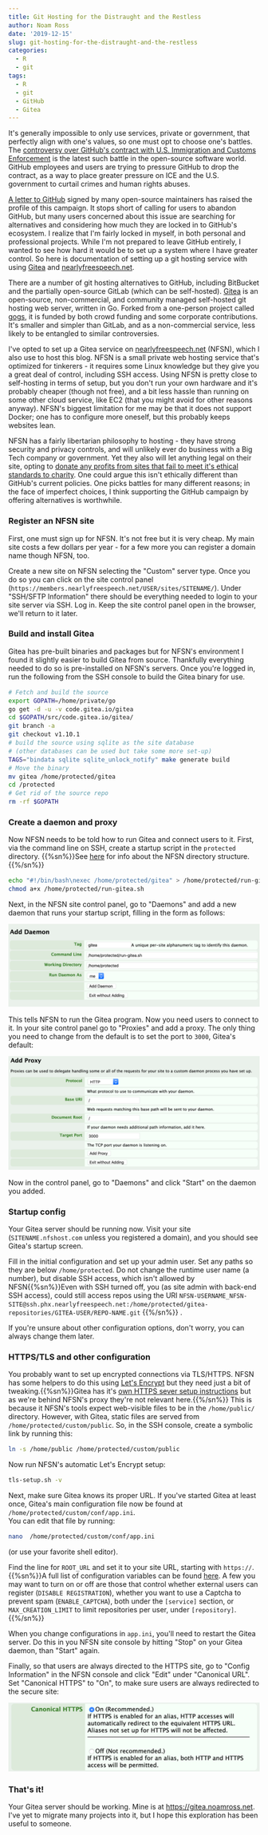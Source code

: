 ```yaml
---
title: Git Hosting for the Distraught and the Restless
author: Noam Ross
date: '2019-12-15'
slug: git-hosting-for-the-distraught-and-the-restless
categories:
  - R
  - git
tags:
  - R 
  - git
  - GitHub
  - Gitea
---
```


It's generally impossible to only use services, private or government, that
perfectly align with one's values, so one must opt to choose one's battles.
The [controversy over GitHub's contract with U.S. Immigration and Customs
Enforcement](https://www.latimes.com/business/technology/story/2019-10-31/github-ice-contract-defense) is the latest such
battle in the open-source software world.  GitHub employees and users
are trying to pressure GitHub to drop the contract, as a way to place greater
pressure on ICE and the U.S. government to curtail crimes and human rights abuses. 

[A letter to GitHub](https://github.com/drop-ice/dear-github-2.0) signed by
many open-source maintainers has raised the profile of this campaign. It stops
short of calling for users to abandon GitHub, but many users concerned about
this issue are searching for alternatives and considering how much they are
locked in to GitHub's ecosystem. I realize that I'm fairly locked in myself,
in both personal and professional projects.  While I'm not prepared to leave
GitHub entirely, I wanted to see how hard it would be to set up a system where I have greater
control. So here is documentation of setting up a git hosting service with
using [Gitea](https://gitea.io) and [nearlyfreespeech.net](https://nearlyfreespeech.net).

<!--more--> 

There are a number of git hosting alternatives to GitHub, including BitBucket
and the partially open-source GitLab (which can be self-hosted). [Gitea](https://gitea.io) 
is an open-source, non-commercial, and community managed self-hosted git hosting web server, written in Go.
Forked from a one-person project called [gogs](https://gogs.io/), it is funded by both
crowd funding and some corporate contributions. It's smaller and simpler than
GitLab, and as a non-commercial service, less likely to be entangled to similar
controversies.

I've opted to set up a Gitea service on  [nearlyfreespeech.net](https://nearlyfreespeech.net) (NFSN),
which I also use to host this blog.  NFSN is a small private
web hosting service that's optimized for tinkerers - it requires some Linux knowledge but they
give you a great deal of control, including SSH access. Using NFSN is
pretty close to self-hosting in terms of setup, but you don't run your own hardware and it's probably
cheaper (though not free), and a bit less hassle than running on some other cloud service, like EC2 (that you
might avoid for other reasons anyway).  NFSN's biggest limitation for me may be that it does
not support Docker; one has to configure more oneself, but this probably keeps
websites lean.

NFSN has a fairly libertarian philosophy 
to hosting - they have strong security and privacy controls, and will unlikely
ever do business with a Big Tech company or government.
Yet they also will let anything legal on their site, opting to [donate any profits
from sites that fail to meet it's ethical standards to charity](https://faq.nearlyfreespeech.net/section/policy/becausefucknazisthatswhy#becausefucknazisthatswhy).
One could argue this isn't ethically different than GitHub's current policies.
One picks battles for many different reasons; in the face of imperfect choices,
I think supporting the GitHub campaign by offering alternatives is worthwhile.

### Register an NFSN site

First, one must sign up for NFSN. It's not free but it is very cheap.  My
main site costs a few dollars per year - for a few more you can register a domain
name though NFSN, too.

Create a new site on NFSN selecting the "Custom" server type. Once you do so you can
click on the site control panel (`https://members.nearlyfreespeech.net/USER/sites/SITENAME/`). 
Under "SSH/SFTP Information" there should be everything needed to login to your
site server via SSH. Log in. Keep the site control panel open in the browser,
we'll return to it later.

### Build and install Gitea

Gitea has pre-built binaries and packages but for NFSN's environment I found
it slightly easier to build Gitea from source.  Thankfully everything needed to do so
is pre-installed on NFSN's servers.  Once you're logged in, run the following
from the SSH console to build the Gitea binary for use.

```bash
# Fetch and build the source
export GOPATH=/home/private/go
go get -d -u -v code.gitea.io/gitea
cd $GOPATH/src/code.gitea.io/gitea/
git branch -a
git checkout v1.10.1
# build the source using sqlite as the site database
# (other databases can be used but take some more set-up)
TAGS="bindata sqlite sqlite_unlock_notify" make generate build
# Move the binary
mv gitea /home/protected/gitea
cd /protected
# Get rid of the source repo
rm -rf $GOPATH
```

### Create a daemon and proxy

Now NFSN needs to be told how to run Gitea and connect users to it.  First,
via the command line on SSH, create a startup script in the `protected`
directory. {{%sn%}}See [here](https://members.nearlyfreespeech.net/faq?q=Directories#Directories)
for info about the NFSN directory structure.{{%/sn%}}

```bash
echo "#!/bin/bash\nexec /home/protected/gitea" > /home/protected/run-gitea.sh
chmod a+x /home/protected/run-gitea.sh
```
Next, in the NFSN site control panel, go to "Daemons" and add a new daemon
that runs your startup script, filling in the form as follows:

![](daemon.png)

This tells NFSN to run the Gitea program.  Now you need users to connect to it.
In your site control panel go to "Proxies" and add a proxy.  The only thing
you need to change from the default is to set the port to `3000`, Gitea's default:

![](proxy.png)

Now in the control panel, go to "Daemons" and click "Start" on the daemon you
added.

### Startup config

Your Gitea server should be running now. Visit your site (`SITENAME.nfshost.com`
unless you registered a domain), and you should see Gitea's startup screen.

Fill in the initial configuration and set up your admin user.  Set any paths so they are below `/home/protected`.
Do not change the runtime user name (a number), but disable
SSH access, which isn't allowed by NFSN{{%sn%}}Even with SSH turned off, you (as site admin with back-end SSH access), could still access repos using the URI `NFSN-USERNAME_NFSN-SITE@ssh.phx.nearlyfreespeech.net:/home/protected/gitea-repositories/GITEA-USER/REPO-NAME.git`
{{%/sn%}}	.

If you're unsure about other configuration options, don't worry, you can always change them later.

### HTTPS/TLS and other configuration

You probably want to set up encrypted connections via TLS/HTTPS. NFSN has some
helpers to do this using [Let's Encrypt](https://letsencrypt.org/) but 
they need just a bit of tweaking.{{%sn%}}Gitea has it's [own HTTPS sever setup instructions](https://docs.gitea.io/en-us/https-setup/) 
but as we're behind NFSN's proxy they're not relevant here.{{%/sn%}} This is because it NFSN's tools expect web-visible files to be in the 
`/home/public/` directory.  However, with Gitea, static files are served
from `/home/protected/custom/public`.  So, in the SSH console, create a symbolic
link by running this:

```bash
ln -s /home/public /home/protected/custom/public
```

Now run NFSN's automatic Let's Encrypt setup:

```bash
tls-setup.sh -v
```

Next, make sure Gitea knows its proper URL. If you've started Gitea at least once,
Gitea's main configuration file now be found at `/home/protected/custom/conf/app.ini`.  
You can edit that file by running:

```bash
nano  /home/protected/custom/conf/app.ini
```

(or use your favorite shell editor).

Find the line for `ROOT_URL` and set it to your site URL, starting with `https://`.{{%sn%}}A full list of configuration variables
can be found [here](https://docs.gitea.io/en-us/config-cheat-sheet/).  A few
you may want to turn on or off are those that control whether external users
can register (`DISABLE REGISTRATION`), whether you want to use a Captcha to
prevent spam (`ENABLE_CAPTCHA`), both under the `[service]` section, or `MAX_CREATION_LIMIT` to limit repositories per user, under `[repository]`.{{%/sn%}}

When you change configurations in `app.ini`, you'll need to restart the Gitea
server.  Do this in you NFSN site console by hitting "Stop" on your Gitea
daemon, than "Start" again.

Finally, so that users are always directed to the HTTPS site, go to "Config
Information" in the NFSN console and click "Edit" under "Canonical URL".  Set
"Canonical HTTPS" to "On", to make sure users are always redirected to the secure
site:

![](canonical-https.png)

### That's it!

Your Gitea server should be working.  Mine is at <https://gitea.noamross.net>.
I've yet to migrate many projects into it, but I hope this exploration has been
useful to someone.


